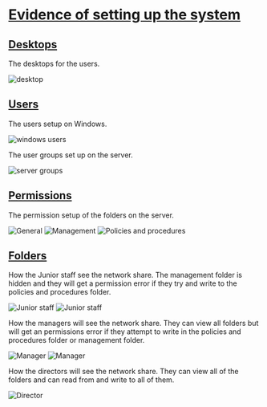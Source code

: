 # <u>**Evidence of setting up the system**</u>

## <u>Desktops</u>

The desktops for the users.

![desktop](./screenshots/Desktop.png)

## <u>Users</u>

The users setup on Windows.

![windows users](./screenshots/Accounts.png)

The user groups set up on the server.

![server groups](./screenshots/Groups.png)

## <u>Permissions</u>

The permission setup of the folders on the server.

![General](./screenshots/General%20folder.png)
![Management](./screenshots/Management%20folder.png)
![Policies and procedures](./screenshots/Policies%20and%20Procedures.png)

## <u>Folders</u>

How the Junior staff see the network share. The management folder is hidden and they will get a permission error if they try and write to the policies and procedures folder.

![Junior staff](./screenshots/Junior%20folders.png)
![Junior staff](./screenshots/Junior%20permission.png)

How the managers will see the network share. They can view all folders but will get an permissions error if they attempt to write in the policies and procedures folder or management folder.

![Manager](./screenshots/Manager%20folders.png)
![Manager](./screenshots/Manager%20folder.png)

How the directors will see the network share. They can view all of the folders and can read from and write to all of them.

![Director](./screenshots/Director%20drive.png)

